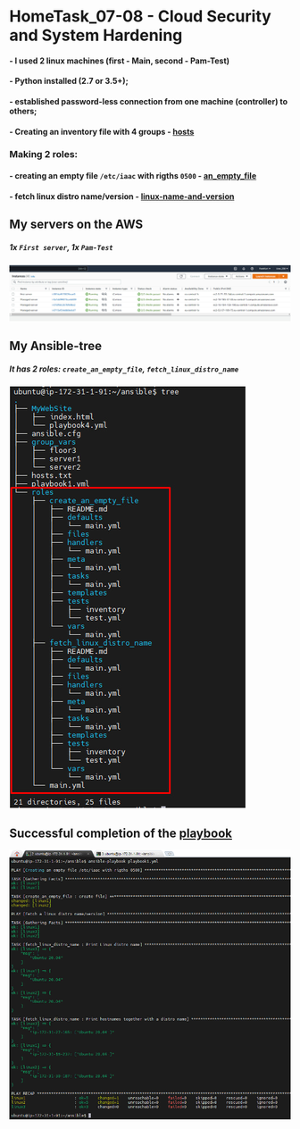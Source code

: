 # HomeTask_07-08 - Cloud Security and System Hardening


#### - I used 2 linux machines (first - Main, second - Pam-Test)
#### - Python installed (2.7 or 3.5+);
#### - established password-less connection from one machine (controller) to others;

#### - Creating an inventory file with 4 groups - [hosts](https://github.com/body21033/DevOps_BC/blob/main/Lab_05/hosts.txt)

### Making 2 roles:

#### - creating an empty file `/etc/iaac` with rigths `0500` - [an_empty_file](https://github.com/body21033/DevOps_BC/blob/main/Lab_05/roles/create_an_empty_file/tasks/main.yml)

#### - fetch linux distro name/version - [linux-name-and-version](https://github.com/body21033/DevOps_BC/blob/main/Lab_05/roles/fetch_linux_name/tasks/main.yml)

## My servers on the AWS
##### 1x `First server`, 1x `Pam-Test`

![image](https://github.com/body21033/DevOps_BC/blob/main/Lab_05/img/1.png?raw=true)

## My Ansible-tree
 ##### It has 2 roles: `create_an_empty_file`, `fetch_linux_distro_name`

![image](https://github.com/body21033/DevOps_BC/blob/main/Lab_05/img/2.png?raw=true)

## Successful completion of the [playbook](https://github.com/body21033/DevOps_BC/blob/main/Lab_05/playbook1.yml)

![image](https://github.com/body21033/DevOps_BC/blob/main/Lab_05/img/3.png?raw=true)
